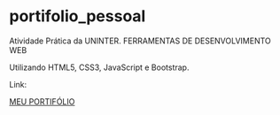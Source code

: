 # portifolio_pessoal

Atividade Prática da UNINTER.
FERRAMENTAS DE DESENVOLVIMENTO WEB


Utilizando HTML5, CSS3, JavaScript e Bootstrap.

Link:

[MEU PORTIFÓLIO](https://majestic-douhua-abc63c.netlify.app/index.html) 
